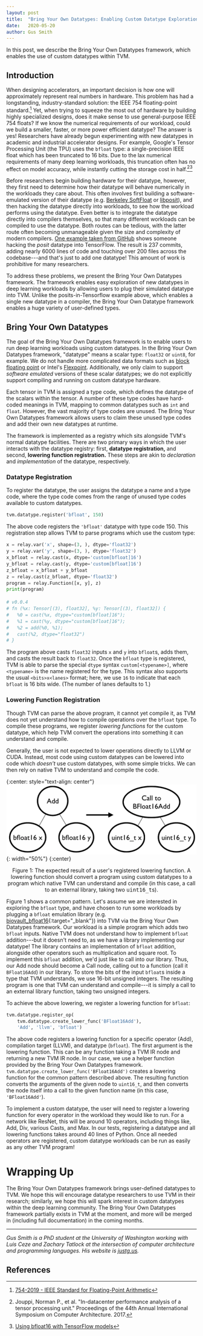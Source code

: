 ```yaml
---
layout: post
title:  "Bring Your Own Datatypes: Enabling Custom Datatype Exploration in TVM"
date:   2020-05-20
author: Gus Smith
---
```


In this post, we describe the Bring Your Own Datatypes framework, which enables the use of custom datatypes within TVM.

## Introduction

When designing accelerators, an important decision is how one will approximately represent real numbers in hardware.
This problem has had a longstanding, industry-standard solution: the IEEE 754 floating-point standard.[^ieee]
Yet,
  when trying to squeeze
  the most out of hardware
  by building highly specialized designs,
  does it make sense to use
  general-purpose IEEE 754 floats?
If we know the numerical requirements
  of our workload,
  could we build a smaller,
  faster,
  or more power efficient datatype?
The answer is yes!
Researchers have already begun experimenting with new datatypes in academic and industrial accelerator designs.
For example, Google's Tensor Processing Unit (the TPU) uses the `bfloat` type: a single-precision IEEE float which has been truncated to 16 bits.
Due to the lax numerical requirements
  of many deep learning workloads,
  this truncation often has no effect
  on model accuracy,
  while instantly cutting the storage cost
  in half.[^jouppi2017datacenter][^tensorflowbfloat]

Before researchers begin building hardware for their datatype, however, they first need to determine how their datatype will behave numerically in the workloads they care about.
This often involves first building a software-emulated version of their datatype
  (e.g. [Berkeley SoftFloat](http://www.jhauser.us/arithmetic/SoftFloat.html) or [libposit](https://github.com/cjdelisle/libposit)),
  and then hacking the datatype directly into workloads,
  to see how the workload performs
  using the datatype.
Even better
  is to integrate the datatype 
  directly into compilers themselves,
  so that many different workloads
  can be compiled
  to use the datatype.
Both routes can be tedious, with the latter route often becoming unmanageable given the size and complexity of modern compilers.
[One example taken from GitHub](https://github.com/xman/tensorflow) shows someone hacking the *posit* datatype into TensorFlow.
The result is 237 commits, adding nearly 6000 lines of code and touching over 200 files across the codebase---and that's just to add one datatype!
This amount of work is prohibitive for many researchers.

To address these problems, we present the Bring Your Own Datatypes framework.
The framework enables easy exploration of new datatypes in deep learning workloads by allowing users to plug their simulated datatype into TVM.
Unlike the posits-in-Tensorflow example above, which enables a single new datatype in a compiler, the Bring Your Own Datatype framework enables a huge variety of user-defined types.


## Bring Your Own Datatypes

The goal of the Bring Your Own Datatypes framework
  is to enable users to run deep learning workloads
  using custom datatypes.
In the Bring Your Own Datatypes framework,
  "datatype" means a scalar type:
  `float32`
  or `uint8`, for example.
We do not handle more complicated data formats
  such as [block floating point](https://en.wikipedia.org/wiki/Block_floating_point)
  or Intel's [Flexpoint](https://www.intel.com/content/www/us/en/artificial-intelligence/posts/flexpoint-numerical-innovation-underlying-intel-nervana-neural-network-processor.html).
Additionally,
  we only claim to support
  *software emulated* versions of these scalar datatypes;
  we do not explicitly support compiling and running on custom datatype hardware.


Each tensor in TVM
  is assigned a type code,
  which defines the datatype of the scalars
  within the tensor.
A number of these type codes
  have hard-coded meanings in TVM,
  mapping to common datatypes
  such as `int` and `float`.
However,
  the vast majority of type codes
  are unused.
The Bring Your Own Datatypes framework
  allows users to 
  claim these unused type codes
  and add their own new datatypes
  at runtime.

The framework is implemented as
  a registry 
  which sits alongside
  TVM's normal datatype facilities.
There are two primary ways
  in which the user interacts with
  the datatype registry:
  first, **datatype registration,**
  and second, **lowering function registration.**
These steps are akin to
  *declaration* and *implementation* of the datatype,
  respectively.
  
### Datatype Registration

To register the datatype,
  the user assigns the datatype
  a name and a type code,
  where the type code comes from
  the range of unused type codes
  available to custom datatypes.
```python
tvm.datatype.register('bfloat', 150)
```
The above code registers
  the `'bfloat'` datatype
  with type code 150.
This registration step
  allows TVM to parse programs
  which use the custom type:
```python
x = relay.var('x', shape=(3, ), dtype='float32')
y = relay.var('y', shape=(3, ), dtype='float32')
x_bfloat = relay.cast(x, dtype='custom[bfloat]16')
y_bfloat = relay.cast(y, dtype='custom[bfloat]16')
z_bfloat = x_bfloat + y_bfloat
z = relay.cast(z_bfloat, dtype='float32')
program = relay.Function([x, y], z)
print(program)

# v0.0.4
# fn (%x: Tensor[(3), float32], %y: Tensor[(3), float32]) {
#   %0 = cast(%x, dtype="custom[bfloat]16");
#   %1 = cast(%y, dtype="custom[bfloat]16");
#   %2 = add(%0, %1);
#   cast(%2, dtype="float32")
# }
```
The program above
  casts `float32` inputs `x` and `y`
  into `bfloat`s,
  adds them,
  and casts the result back to `float32`.
Once the `bfloat` type is registered,
  TVM is able to parse the special `dtype` syntax
  `custom[<typename>]`,
  where `<typename>` is the name registered for the type.
This syntax also supports the usual
  `<bits>x<lanes>` format;
  here, we use `16` to indicate that
  each `bfloat` is 16 bits wide.
(The number of lanes
  defaults to 1.)
  
### Lowering Function Registration

Though TVM can parse the above program,
  it cannot yet compile it,
  as TVM does not yet understand 
  how to compile operations 
  over the `bfloat` type.
To compile these programs,
  we register *lowering functions* for the custom datatype,
  which help TVM convert the operations
  into something it can understand and compile.

Generally, the user is not expected to 
  lower operations
  directly to LLVM or CUDA.
Instead, most code using custom datatypes
  can be lowered into code which *doesn't* use custom datatypes,
  with some simple tricks.
We can then rely on native TVM
  to understand and compile the code.

{:center: style="text-align: center"}
![A lowering function lowering an add over `bfloat`s to a library call over `uint16_t`s](/images/bring-your-own-datatypes/lowering.png){: width="50%"}
{:center}
<center>
Figure 1: The expected result of a user's registered lowering function. A lowering function should convert a program using custom datatypes to a program which native TVM can understand and compile (in this case, a call to an external library, taking two <tt>uint16_t</tt>s).
</center> <p></p>

Figure 1 shows a common pattern.
Let's assume we are
  interested in exploring the `bfloat` type,
  and have chosen to run some workloads
  by plugging a `bfloat` emulation library (e.g. [biovault_bfloat16](https://github.com/biovault/biovault_bfloat16){:target="_blank"}) into TVM
  via the Bring Your Own Datatypes framework.
Our workload is a simple program
  which adds two `bfloat` inputs.
Native TVM does not understand
  how to implement `bfloat` addition---but it doesn't need to,
  as we have a library implementing our datatype!
The library contains an implementation of `bfloat` addition,
  alongside other operators such as multiplication and square root.
To implement this `bfloat` addition,
  we'd just like to call into our library.
Thus, our Add node should become a Call node,
  calling out to a function (call it `BFloat16Add`) in our library.
To store the bits of the input `bfloat`s
  inside a type that TVM understands,
  we use 16-bit unsigned integers.
The resulting program 
  is one that TVM can understand and compile---it
  is simply a call to an external library function,
  taking two unsigned integers.
  
To achieve the above lowering,
  we register a lowering function
  for `bfloat`:
```python
tvm.datatype.register_op(
    tvm.datatype.create_lower_func('BFloat16Add'),
    'Add', 'llvm', 'bfloat')
```
The above code registers
  a lowering function
  for a specific operator (Add),
  compilation target (LLVM),
  and datatype (`bfloat`).
The first argument
  is the lowering function.
This can be any function
  taking a TVM IR node
  and returning a new TVM IR node.
In our case,
  we use a helper function
  provided by the Bring Your Own Datatypes framework.
`tvm.datatype.create_lower_func('BFloat16Add')`
  creates a lowering function
  for the common pattern described above.
The resulting function
  converts the arguments of the given node
  to `uint16_t`,
  and then converts the node itself
  into a call to the given function name
  (in this case, `'BFloat16Add'`).

To implement a custom datatype,
  the user will need to register
  a lowering function for every operator
  in the workload they would like to run.
For a network like ResNet,
  this will be around 10 operators,
  including things like, Add, Div, various Casts, and Max.
In our tests,
  registering a datatype
  and all lowering functions
  takes around 40 lines of Python.
Once all needed operators
  are registered,
  custom datatype workloads
  can be run
  as easily as
  any other TVM program!

# Wrapping Up
  
The Bring Your Own Datatypes framework
  brings user-defined datatypes to TVM.
We hope this will encourage datatype researchers
  to use TVM in their research;
  similarly,
  we hope this will spark interest
  in custom datatypes
  within the deep learning community.
The Bring Your Own Datatypes framework
  partially exists in TVM at the moment,
  and more will be merged in (including full documentation)
  in the coming months.

  
---

*Gus Smith is a PhD student at the University of Washington working with Luis Ceze and Zachary Tatlock at the intersection of computer architecture and programming languages. His website is [justg.us](https://justg.us).*

## References

[^ieee]: [754-2019 - IEEE Standard for Floating-Point Arithmetic](https://standards.ieee.org/standard/754-2019.html)
[^jouppi2017datacenter]: Jouppi, Norman P., et al. "In-datacenter performance analysis of a tensor processing unit." Proceedings of the 44th Annual International Symposium on Computer Architecture. 2017.
[^tensorflowbfloat]: [Using bfloat16 with TensorFlow models](https://cloud.google.com/tpu/docs/bfloat16)
